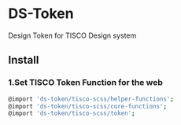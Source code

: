 # DS-Token
Design Token for TISCO Design system

## Install
### 1.Set TISCO Token Function for the web
``` Bash
@import 'ds-token/tisco-scss/helper-functions';
@import 'ds-token/tisco-scss/core-functions';
@import 'ds-token/tisco-scss/token';
```
